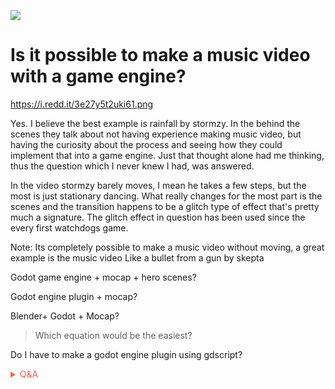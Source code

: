 
![](https://media4.giphy.com/media/2FNKSCG6Z01Pi/giphy.gif?cid=82a1493bzpt0mskcrjco70i5zu1unizrdjhefry7lz3nox17&rid=giphy.gif)

# Is it possible to make a music video with a game engine?

https://i.redd.it/3e27y5t2uki61.png

Yes. I believe the best example is rainfall by stormzy. In the behind the scenes they talk about not having experience making music video, but having the curiosity about the process and seeing how they could implement that into a game engine. Just that thought alone had me thinking, thus the question which I never knew I had, was answered. 

In the video stormzy barely moves, I mean he takes a few steps, but the most is just stationary dancing. What really changes for the most part is the scenes and the transition happens to be a glitch type of effect that's pretty much a signature. The glitch effect in question has been used since the every first watchdogs game. 

Note: Its completely possible to make a music video without moving, a great example is the music video Like a bullet from a gun by skepta



Godot game engine + mocap + hero scenes?

Godot engine plugin + mocap?

Blender+ Godot + Mocap?

> Which equation would be the easiest?

Do I have to make a godot engine plugin using gdscript?

<!-- Prince Kaizen Namwali -->

<span style='color:#ff5d46;'>

<details markdown='1'><summary>Q&A</summary>

![](https://i.redd.it/dh8cwxg8b8w61.png)

</details>

</span>
